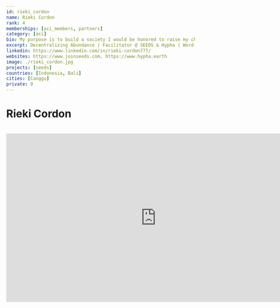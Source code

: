 ```yaml
---
id: rieki_cordon
name: Rieki Cordon
rank: 4
memberships: [aci_members, partners]
category: [aci]
bio: My purpose is to build a society I would be honored to raise my children in. I envision a more-free, abundant, beautiful, paradise-society and am in service to the concepts, projects and visions that are demanding to be realized. I believe SEEDS is an integral aspect of our future societies that will transition our present culture into a world where people are supported in pursuing their passions and purpose. A world where local, healing-food is abundant and affordable. A world of interconnected collectives and economies that are owned by the people that comprise them. A world where the benefits and our global abundance is more equitably distributed for humanity and all life on our planet to flourish and thrive. I am involved in designing the protocols that comprise SEEDS, Hypha, Hypha DAO (The Peoples DAO), Light Food, Our NeighbourGood and The Heart Collaborative. I help organize and facilitate the progression of SEEDS and hold the space for our story to progress.
excerpt: Decentralizing Abundance | Facilitator @ SEEDS & Hypha | Word-Smithing a More Beautiful & Regenerative Civilization
linkedin: https://www.linkedin.com/in/rieki-cordon777/
websites: https://www.joinseeds.com, https://www.hypha.earth
image: ./rieki_cordon.jpg
projects: [seeds]
countries: [Indonesia, Bali]
cities: [Canggu]
private: 0
---
```


# Rieki Cordon

<BR>
<div class="aspect-w-16 aspect-h-9">
<iframe src="https://player.vimeo.com/video/412276999" width="800" height="450" frameborder="0" allow="autoplay; fullscreen" allowfullscreen></iframe>
</div>
<BR>
